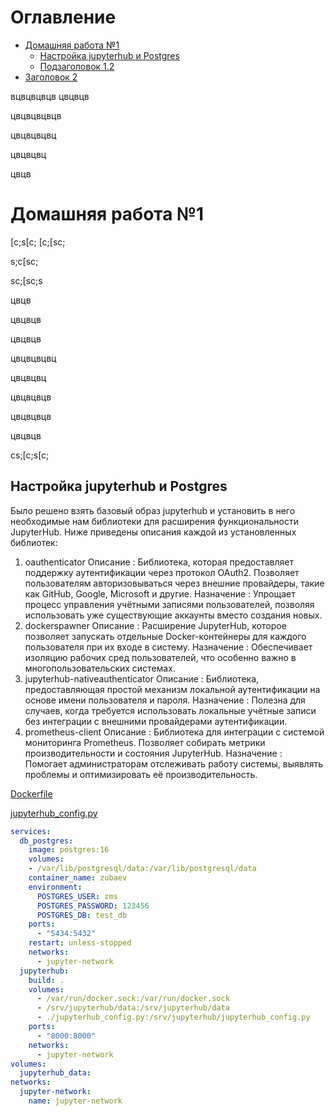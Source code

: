 # Оглавление
- [Домашняя работа №1](#домашняя-работа-1)
  - [Настройка jupyterhub и Postgres](#настройка-jupyterhub-и-postgres)
  - [Подзаголовок 1.2](#подзаголовок-12)
- [Заголовок 2](#заголовок-2)


вцвцвцвцв
цвцвцв


цвцвцвцвцв



цвцвцвцвц



цвцвцвц




цвцв
# Домашняя работа №1
[c;s[c;
[c;[sc;

s;c[sc;


sc;[sc;s


цвцв


цвцвцв


цвцвцв



цвцвцвцвц


цвцвцвц


цвцвцвцв



цвцвцвцв



цвцвцв

cs;[c;s[c;
## Настройка jupyterhub и Postgres

Было решено взять базовый образ jupyterhub и установить в него необходимые нам библиотеки для расширения функциональности JupyterHub. Ниже приведены описания каждой из установленных библиотек:

1. oauthenticator
Описание : Библиотека, которая предоставляет поддержку аутентификации через протокол OAuth2. Позволяет пользователям авторизовываться через внешние провайдеры, такие как GitHub, Google, Microsoft и другие.
Назначение : Упрощает процесс управления учётными записями пользователей, позволяя использовать уже существующие аккаунты вместо создания новых.
2. dockerspawner
Описание : Расширение JupyterHub, которое позволяет запускать отдельные Docker-контейнеры для каждого пользователя при их входе в систему.
Назначение : Обеспечивает изоляцию рабочих сред пользователей, что особенно важно в многопользовательских системах.
3. jupyterhub-nativeauthenticator
Описание : Библиотека, предоставляющая простой механизм локальной аутентификации на основе имени пользователя и пароля.
Назначение : Полезна для случаев, когда требуется использовать локальные учётные записи без интеграции с внешними провайдерами аутентификации.
4. prometheus-client
Описание : Библиотека для интеграции с системой мониторинга Prometheus. Позволяет собирать метрики производительности и состояния JupyterHub.
Назначение : Помогает администраторам отслеживать работу системы, выявлять проблемы и оптимизировать её производительность.

[Dockerfile](https://github.com/Zubaev/jupyterhub_docker_postgres/blob/main/jupyterhub/Dockerfile)

[jupyterhub_config.py](https://github.com/Zubaev/jupyterhub_docker_postgres/blob/main/jupyterhub/jupyterhub_config.py)

```yaml
services:
  db_postgres:
    image: postgres:16
    volumes:
    - /var/lib/postgresql/data:/var/lib/postgresql/data
    container_name: zubaev
    environment:
      POSTGRES_USER: zms
      POSTGRES_PASSWORD: 123456
      POSTGRES_DB: test_db
    ports:
      - "5434:5432"
    restart: unless-stopped
    networks:
      - jupyter-network
  jupyterhub:
    build: .
    volumes:
      - /var/run/docker.sock:/var/run/docker.sock
      - /srv/jupyterhub/data:/srv/jupyterhub/data
      - ./jupyterhub_config.py:/srv/jupyterhub/jupyterhub_config.py
    ports:
      - "8000:8000"
    networks:
      - jupyter-network
volumes:
  jupyterhub_data:
networks:
  jupyter-network:
    name: jupyter-network

